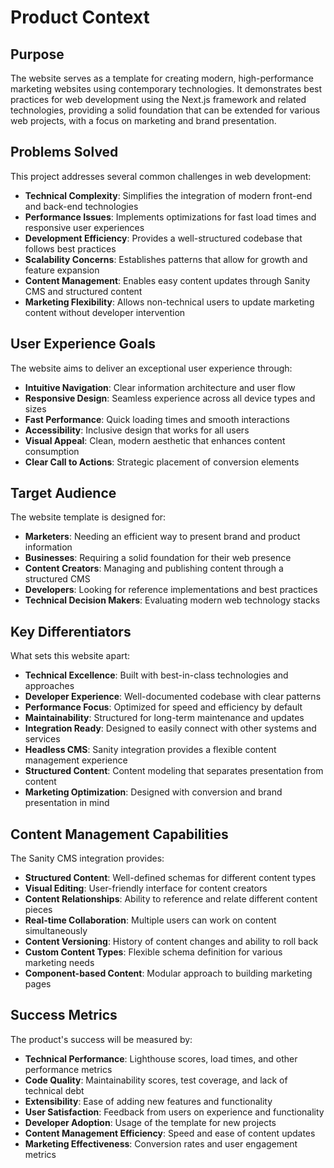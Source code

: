 # Product Context

## Purpose
The website serves as a template for creating modern, high-performance marketing websites using contemporary technologies. It demonstrates best practices for web development using the Next.js framework and related technologies, providing a solid foundation that can be extended for various web projects, with a focus on marketing and brand presentation.

## Problems Solved
This project addresses several common challenges in web development:
- **Technical Complexity**: Simplifies the integration of modern front-end and back-end technologies
- **Performance Issues**: Implements optimizations for fast load times and responsive user experiences
- **Development Efficiency**: Provides a well-structured codebase that follows best practices
- **Scalability Concerns**: Establishes patterns that allow for growth and feature expansion
- **Content Management**: Enables easy content updates through Sanity CMS and structured content
- **Marketing Flexibility**: Allows non-technical users to update marketing content without developer intervention

## User Experience Goals
The website aims to deliver an exceptional user experience through:
- **Intuitive Navigation**: Clear information architecture and user flow
- **Responsive Design**: Seamless experience across all device types and sizes
- **Fast Performance**: Quick loading times and smooth interactions
- **Accessibility**: Inclusive design that works for all users
- **Visual Appeal**: Clean, modern aesthetic that enhances content consumption
- **Clear Call to Actions**: Strategic placement of conversion elements

## Target Audience
The website template is designed for:
- **Marketers**: Needing an efficient way to present brand and product information
- **Businesses**: Requiring a solid foundation for their web presence
- **Content Creators**: Managing and publishing content through a structured CMS
- **Developers**: Looking for reference implementations and best practices
- **Technical Decision Makers**: Evaluating modern web technology stacks

## Key Differentiators
What sets this website apart:
- **Technical Excellence**: Built with best-in-class technologies and approaches
- **Developer Experience**: Well-documented codebase with clear patterns
- **Performance Focus**: Optimized for speed and efficiency by default
- **Maintainability**: Structured for long-term maintenance and updates
- **Integration Ready**: Designed to easily connect with other systems and services
- **Headless CMS**: Sanity integration provides a flexible content management experience
- **Structured Content**: Content modeling that separates presentation from content
- **Marketing Optimization**: Designed with conversion and brand presentation in mind

## Content Management Capabilities
The Sanity CMS integration provides:
- **Structured Content**: Well-defined schemas for different content types
- **Visual Editing**: User-friendly interface for content creators
- **Content Relationships**: Ability to reference and relate different content pieces
- **Real-time Collaboration**: Multiple users can work on content simultaneously
- **Content Versioning**: History of content changes and ability to roll back
- **Custom Content Types**: Flexible schema definition for various marketing needs
- **Component-based Content**: Modular approach to building marketing pages

## Success Metrics
The product's success will be measured by:
- **Technical Performance**: Lighthouse scores, load times, and other performance metrics
- **Code Quality**: Maintainability scores, test coverage, and lack of technical debt
- **Extensibility**: Ease of adding new features and functionality
- **User Satisfaction**: Feedback from users on experience and functionality
- **Developer Adoption**: Usage of the template for new projects
- **Content Management Efficiency**: Speed and ease of content updates
- **Marketing Effectiveness**: Conversion rates and user engagement metrics
